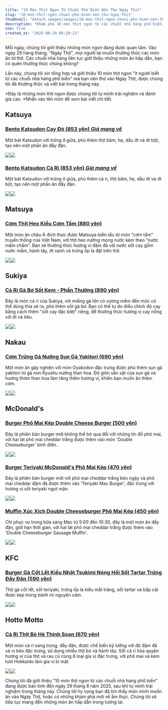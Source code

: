 ```yaml
---
title: "10 Món Thịt Ngon Từ Chuỗi Phổ Biến Nên Thử Ngày Thịt"
slug: "10-mon-thit-ngon-chuoi-pho-bien-nen-thu-ngay-thit"
thumbnail: "data/6.images/images/10-mon-thit-ngon-chuoi-pho-bien-nen-thu-ngay-thit.webp"
description: "Khám phá 10 món thịt ngon từ các chuỗi nhà hàng phổ biến ly tưởng để thưởng thức vào Ngày Thịt 29 hàng tháng."
use: true
created_at: "2025-08-29 06:20:21"
---
```


Mỗi ngày, chúng tôi giới thiệu những món ngon đang được quan tâm.
Vào ngày 29 hàng tháng, "Ngày Thịt", mọi người lại muốn thưởng thức các món ăn từ thịt. Các chuỗi nhà hàng liên tục giới thiệu những món ăn hấp dẫn, bạn có quên thưởng thức chúng không?

Lần này, chúng tôi xin tổng hợp và giới thiệu 10 món thịt ngon "ít người biết từ các chuỗi nhà hàng phổ biến" mà bạn nên thử vào Ngày Thịt, được chúng tôi đã thưởng thức và viết bài trong tháng này.

*Đây là những món thịt ngon được chúng tôi tự mình trải nghiệm và đánh giá cao.
*Nhấn vào tên món để xem bài viết chi tiết.

## Katsuya

### [Bento Katsudon Cay Đỏ (853 yên) *Giá mang về*](https://news.yahoo.co.jp/expert/articles/636c830758d08dc360d322a6c1fbdea95cfc3cbc)
Một bát Katsudon với trứng ở giữa, phủ thêm thịt băm, hẹ, dầu ớt và ớt bột, tạo nên một phần ăn đầy đặn.

![](/images/image-1756394513624.webp)![](/images/image-1756394517131.webp)

### [Bento Katsudon Cà Ri (853 yên) *Giá mang về*](https://news.yahoo.co.jp/expert/articles/a151b2df96559f481900082a8e451300c14e2090)
Một bát Katsudon với trứng ở giữa, phủ thêm cà ri, thịt băm, hẹ, dầu ớt và ớt bột, tạo nên một phần ăn đầy đặn.

![](/images/image-1756394497033.webp)![](/images/image-1756394501259.webp)

## Matsuya

### [Cơm Thịt Heo Kiểu Cơm Tấm (880 yên)](https://news.yahoo.co.jp/expert/articles/0b25c1846dee9b908069b9c9c478104949ecae62)
Một món ăn châu Á đích thực được Matsuya biến tấu từ món "cơm tấm" truyền thống của Việt Nam, với thịt heo nướng mọng nước kèm theo "nước mắm chấm". Bạn sẽ thưởng thức hương vị đậm đà với nước sốt cay gồm nước mắm, hành tây, ớt xanh và trứng ốp la đặt trên thịt.

![](/images/image-1756394735406.webp)![](/images/image-1756394738767.webp)

## Sukiya

### [Cà Ri Gà Bơ Sốt Kem - Phần Thường (890 yên)](https://news.yahoo.co.jp/expert/articles/14107f4cf6077bbf282e56f744d0e2c27aaec452)
Đây là món cà ri của Sukiya, với miếng gà lớn có xương mềm đến mức có thể dùng thìa xé ra, phủ thêm sốt gà bơ. Bạn có thể tự do điều chỉnh độ cay bằng cách thêm "sốt cay đặc biệt" riêng, để thưởng thức hương vị cay nồng với ớt và tiêu.

![](/images/image-1756394931433.webp)![](/images/image-1756394937219.webp)

## Nakau

### [Cơm Trứng Gà Nướng Sụn Gà Yakitori (690 yên)](https://news.yahoo.co.jp/expert/articles/28a750ea8d55dd503f48119c23fe561bbf0e5f67)
Một món ăn gây nghiện với món Oyakodon đặc trưng được phủ thêm sụn gà yakitori từ gà non Kyushu nướng than hoa. Độ giòn sần sật của sụn gà và hương thơm than hoa làm tăng thêm hương vị, khiến bạn muốn ăn thêm cơm.

![](/images/image-1756394764439.webp)![](/images/image-1756394768162.webp)

## McDonald's

### [Burger Phô Mai Kép Double Cheese Burger (500 yên)](https://news.yahoo.co.jp/expert/articles/d5f30eb6413bb16bca2ddbd1cea50de082cbfa63)
Đây là phiên bản burger mới không thể bỏ qua đối với những tín đồ phô mai, với hai lát phô mai cheddar trắng được thêm vào món 'Double Cheeseburger' kinh điển.

![](/images/image-1756394844280.webp)![](/images/image-1756394847668.webp)

### [Burger Teriyaki McDonald's Phô Mai Kép (470 yên)](https://news.yahoo.co.jp/expert/articles/475d4c2ce164adc3b12b943cf465ee61ad678d21)
Đây là phiên bản burger mới với phô mai cheddar trắng béo ngậy và phô mai cheddar đậm đà được thêm vào 'Teriyaki Mac Burger', đặc trưng với hương vị sốt teriyaki ngọt mặn.

![](/images/image-1756394790478.webp)![](/images/image-1756394793847.webp)

### [Muffin Xúc Xích Double Cheeseburger Phô Mai Kép (450 yên)](https://news.yahoo.co.jp/expert/articles/ec771d63808db27fad137fd3c841fec4b955bacc)
Chỉ phục vụ trong bữa sáng Mac từ 5:00 đến 10:30, đây là một món ăn đầy đặn, giới hạn thời gian, với hai lát phô mai cheddar trắng được thêm vào 'Double Cheeseburger Sausage Muffin'.

![](/images/image-1756394902060.webp)![](/images/image-1756394907289.webp)

## KFC

### [Burger Gà Cốt Lết Kiểu Nhật Tsukimi Nóng Hổi Sốt Tartar Trứng Đầy Đặn (590 yên)](https://news.yahoo.co.jp/expert/articles/4d76d5fe7dce49edd80fa134d87344cddbbdbece)
Thịt gà cốt lết, sốt teriyaki, trứng ốp la kiểu mắt trăng, sốt tartar và bắp cải được kẹp trong bánh mì nguyên cám.

![](/images/image-1756394701972.webp)![](/images/image-1756394705901.webp)

## Hotto Motto

### [Cà Ri Thịt Bò Hè Thịnh Soạn (670 yên)](https://news.yahoo.co.jp/expert/articles/2671aacb0fee2f55739869006490a8402bd9a390)
Một món cà ri sang trọng, đầy đặn, được chế biến kỹ lưỡng với độ đậm đà và vị béo đặc trưng, sử dụng nhiều thịt bò và hành tây. Sốt cà ri hòa quyện hương vị của thịt và rau củ cùng 6 loại gia vị đặc trưng, với phô mai và kem tươi Hokkaido làm gia vị bí mật.

![](/images/image-1756394959951.webp)![](/images/image-1756394963162.webp)

Chúng tôi đã giới thiệu "10 món thịt ngon từ các chuỗi nhà hàng phổ biến" đang được bán tính đến ngày 29 tháng 8 năm 2025, sau khi tự mình trải nghiệm trong tháng này. Chúng tôi hy vọng bạn đã tìm thấy món mình muốn ăn vào Ngày Thịt, hoặc có những khám phá mới về ẩm thực. Chúng tôi sẽ tiếp tục mang đến những món ăn hấp dẫn trong tương lai.